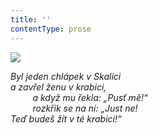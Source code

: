 ```yaml
---
title: ''
contentType: prose
---
```


<section>

![](../Images/061.jpg)

_Byl jeden chlápek v Skalici  
a zavřel ženu v krabici,  
         a když mu řekla: „Pusť mě!“  
         rozkřik se na ni: „Just ne!  
Teď budeš žít v té krabici!“_

</section>
